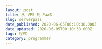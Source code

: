 ```yaml
---
layout: post
title: 从 VPS 到 PaaS
slug: serverpass
date_published: 2020-06-05T00:10:38.000Z
date_updated: 2020-06-05T00:10:38.000Z
tags: 程式
category: programmer
---
```


